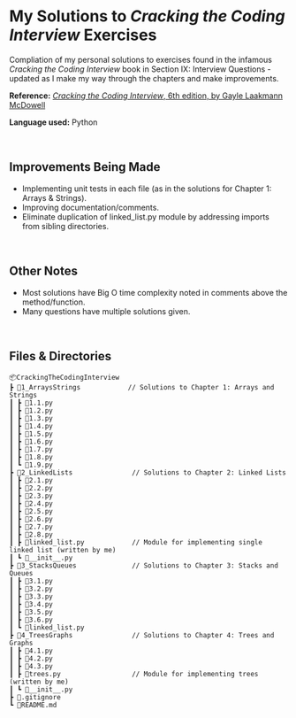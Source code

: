 # My Solutions to *Cracking the Coding Interview* Exercises

Compliation of my personal solutions to exercises found in the infamous *Cracking the Coding Interview* book in Section IX: Interview Questions - updated as I make my way through the chapters and make improvements.

**Reference:** [*Cracking the Coding Interview*, 6th edition, by Gayle Laakmann McDowell](https://www.amazon.com/Cracking-Coding-Interview-Programming-Questions/dp/0984782850)

**Language used:** Python

<br>

## Improvements Being Made

 - Implementing unit tests in each file (as in the solutions for Chapter 1: Arrays & Strings).
 - Improving documentation/comments.
 - Eliminate duplication of linked_list.py module by addressing imports from sibling directories.

<br>

## Other Notes

 - Most solutions have Big O time complexity noted in comments above the method/function.
 - Many questions have multiple solutions given.

<br>

## Files & Directories

    📦CrackingTheCodingInterview
    ┣ 📂1_ArraysStrings            // Solutions to Chapter 1: Arrays and Strings
    ┃ ┣ 📜1.1.py
    ┃ ┣ 📜1.2.py
    ┃ ┣ 📜1.3.py
    ┃ ┣ 📜1.4.py
    ┃ ┣ 📜1.5.py
    ┃ ┣ 📜1.6.py
    ┃ ┣ 📜1.7.py
    ┃ ┣ 📜1.8.py
    ┃ ┗ 📜1.9.py
    ┣ 📂2_LinkedLists               // Solutions to Chapter 2: Linked Lists
    ┃ ┣ 📜2.1.py
    ┃ ┣ 📜2.2.py
    ┃ ┣ 📜2.3.py
    ┃ ┣ 📜2.4.py
    ┃ ┣ 📜2.5.py
    ┃ ┣ 📜2.6.py
    ┃ ┣ 📜2.7.py
    ┃ ┣ 📜2.8.py
    ┃ ┣ 📜linked_list.py            // Module for implementing single linked list (written by me)
    ┃ ┗ 📜__init__.py
    ┣ 📂3_StacksQueues              // Solutions to Chapter 3: Stacks and Queues
    ┃ ┣ 📜3.1.py
    ┃ ┣ 📜3.2.py
    ┃ ┣ 📜3.3.py
    ┃ ┣ 📜3.4.py
    ┃ ┣ 📜3.5.py
    ┃ ┣ 📜3.6.py
    ┃ ┗ 📜linked_list.py          
    ┣ 📂4_TreesGraphs               // Solutions to Chapter 4: Trees and Graphs
    ┃ ┣ 📜4.1.py
    ┃ ┣ 📜4.2.py
    ┃ ┣ 📜4.3.py
    ┃ ┣ 📜trees.py                  // Module for implementing trees (written by me)
    ┃ ┗ 📜__init__.py
    ┣ 📜.gitignore
    ┗ 📜README.md

<br>            
